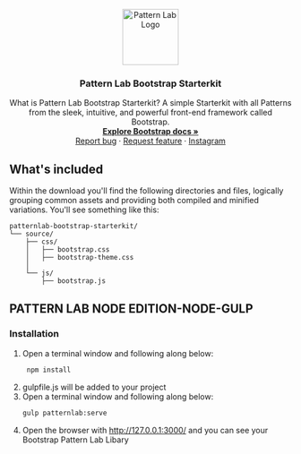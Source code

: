 <p align="center">
  <a href="https://getbootstrap.com/">
  <img src='http://jannisbrandt.de/jb-logo.png' width="100" alt="Pattern Lab Logo" style="max-width: 100%;" />
  </a>
</p>

<h3 align="center">Pattern Lab Bootstrap Starterkit </h3>

<p align="center">
  What is Pattern Lab Bootstrap Starterkit? A simple Starterkit with all Patterns from the sleek, intuitive, and powerful front-end framework called Bootstrap. 
  <br>
  <a href="https://getbootstrap.com/docs/4.5/"><strong>Explore Bootstrap docs »</strong></a>
  <br>
  <a href="mailto:sayhello@jannisbrandt.de">Report bug</a>
  ·
  <a href="mailto:sayhello@jannisbrandt.de">Request feature</a>
  ·
  <a href="https://www.instagram.com/waltzwithfrog/">Instagram</a>
</p>


## What's included

Within the download you'll find the following directories and files, logically grouping common assets and providing both compiled and minified variations. You'll see something like this:

```text
patternlab-bootstrap-starterkit/
└── source/
    ├── css/
    │   ├── bootstrap.css
    │   ├── bootstrap-theme.css
    │ 
    └── js/
        ├── bootstrap.js

```

## PATTERN LAB NODE EDITION-NODE-GULP

### Installation

1. Open a terminal window and following along below:
   ```bash
    npm install
   ```
2. gulpfile.js will be added to your project
3. Open a terminal window and following along below:
   ```bash
   gulp patternlab:serve    
   ```
4.   Open the browser with http://127.0.0.1:3000/ and you can see your Bootstrap Pattern Lab Libary
